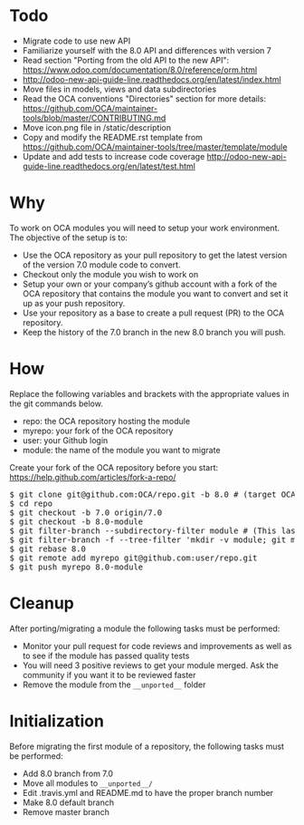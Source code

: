 # Todo

* Migrate code to use new API
 * Familiarize yourself with the 8.0 API and differences with version 7
 * Read section "Porting from the old API to the new API": https://www.odoo.com/documentation/8.0/reference/orm.html
 * http://odoo-new-api-guide-line.readthedocs.org/en/latest/index.html
* Move files in models, views and data subdirectories
 * Read the OCA conventions "Directories" section for more details: https://github.com/OCA/maintainer-tools/blob/master/CONTRIBUTING.md
* Move icon.png file in /static/description
* Copy and modify the README.rst template from https://github.com/OCA/maintainer-tools/tree/master/template/module
* Update and add tests to increase code coverage http://odoo-new-api-guide-line.readthedocs.org/en/latest/test.html

# Why

To work on OCA modules you will need to setup your work environment. The objective of the setup is to:

* Use the OCA repository as your pull repository to get the latest version of the version 7.0 module code to convert.
* Checkout only the module you wish to work on
* Setup your own or your company’s github account with a fork of the OCA repository that contains the module you want to convert and set it up as your push repository.
* Use your repository as a base to create a pull request (PR) to the OCA repository.
* Keep the history of the 7.0 branch in the new 8.0 branch you will push.

# How

Replace the following variables and brackets with the appropriate values in the git commands below.

* repo: the OCA repository hosting the module
* myrepo: your fork of the OCA repository
* user: your Github login
* module: the name of the module you want to migrate

Create your fork of the OCA repository before you start: https://help.github.com/articles/fork-a-repo/

<pre>
$ git clone git@github.com:OCA/repo.git -b 8.0 # (target OCA branch)
$ cd repo
$ git checkout -b 7.0 origin/7.0
$ git checkout -b 8.0-module
$ git filter-branch --subdirectory-filter module # (This last step keeps and rewrites the history only for the selected addon.)
$ git filter-branch -f --tree-filter 'mkdir -v module; git mv -k * module' HEAD
$ git rebase 8.0
$ git remote add myrepo git@github.com:user/repo.git
$ git push myrepo 8.0-module
</pre>

# Cleanup

After porting/migrating a module the following tasks must be performed:

* Monitor your pull request for code reviews and improvements as well as to see if the module has passed quality tests
* You will need 3 positive reviews to get your module merged. Ask the community if you want it to be reviewed faster
* Remove the module from the `__unported__` folder

# Initialization

Before migrating the first module of a repository, the following tasks must be performed:

* Add 8.0 branch from 7.0
* Move all modules to `__unported__/`
* Edit .travis.yml and README.md to have the proper branch number
* Make 8.0 default branch
* Remove master branch
